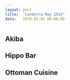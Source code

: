 ```yaml
---
layout: post
title:  "Canberra May 2016"
date:   1970-01-01 00:00:00
---
```


## Akiba

## Hippo Bar

## Ottoman Cuisine
